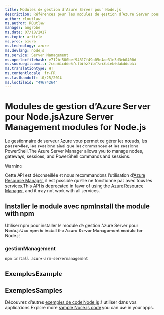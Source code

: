 ```yaml
---
title: Modules de gestion d’Azure Server pour Node.js
description: Références pour les modules de gestion d’Azure Server pour Node.js
author: rloutlaw
ms.author: ROutlaw
manager: angrobe
ms.date: 07/18/2017
ms.topic: article
ms.prod: azure
ms.technology: azure
ms.devlang: nodejs
ms.service: Server Management
ms.openlocfilehash: e712bf500bef94327f49a05e4ae31e5d3eb0400d
ms.sourcegitcommit: 7cea63cdde5fcfb19271bf7a93b1eb0dabdddb31
ms.translationtype: HT
ms.contentlocale: fr-FR
ms.lasthandoff: 10/25/2018
ms.locfileid: "49674264"
---
```

# <a name="azure-server-management-modules-for-nodejs"></a><span data-ttu-id="49cc4-103">Modules de gestion d’Azure Server pour Node.js</span><span class="sxs-lookup"><span data-stu-id="49cc4-103">Azure Server Management modules for Node.js</span></span>

<span data-ttu-id="49cc4-104">Le gestionnaire de serveur Azure vous permet de gérer les nœuds, les passerelles, les sessions ainsi que les commandes et les sessions PowerShell.</span><span class="sxs-lookup"><span data-stu-id="49cc4-104">The Azure Server Manager allows you to manage nodes, gateways, sessions, and PowerShell commands and sessions.</span></span>

> [!WARNING]
> <span data-ttu-id="49cc4-105">Cette API est déconseillée et nous recommandons l’utilisation d’[Azure Resource Manager](/javascript/api/overview/azure/resources), il est possible qu’elle ne fonctionne pas avec tous les services.</span><span class="sxs-lookup"><span data-stu-id="49cc4-105">This API is deprecated in favor of using the [Azure Resource Manager](/javascript/api/overview/azure/resources), and it may not work with all services.</span></span>

## <a name="install-the-module-with-npm"></a><span data-ttu-id="49cc4-106">Installer le module avec npm</span><span class="sxs-lookup"><span data-stu-id="49cc4-106">Install the module with npm</span></span>

<span data-ttu-id="49cc4-107">Utiliser npm pour installer le module de gestion Azure Server pour Node.js</span><span class="sxs-lookup"><span data-stu-id="49cc4-107">Use npm to install the Azure Server Management module for Node.js</span></span>

### <a name="management"></a><span data-ttu-id="49cc4-108">gestion</span><span class="sxs-lookup"><span data-stu-id="49cc4-108">Management</span></span>

```bash
npm install azure-arm-servermanagement
```

## <a name="example"></a><span data-ttu-id="49cc4-109">Exemples</span><span class="sxs-lookup"><span data-stu-id="49cc4-109">Example</span></span>

## <a name="samples"></a><span data-ttu-id="49cc4-110">Exemples</span><span class="sxs-lookup"><span data-stu-id="49cc4-110">Samples</span></span>

<span data-ttu-id="49cc4-111">Découvrez d’autres [exemples de code Node.js](https://azure.microsoft.com/resources/samples/?platform=nodejs) à utiliser dans vos applications.</span><span class="sxs-lookup"><span data-stu-id="49cc4-111">Explore more [sample Node.js code](https://azure.microsoft.com/resources/samples/?platform=nodejs) you can use in your apps.</span></span>